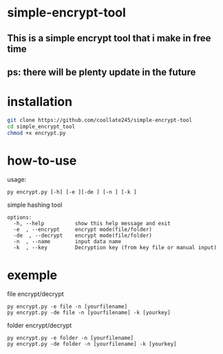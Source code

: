# simple-encrypt-tool
This is a simple encrypt tool that i make in free time
---
ps: there will be plenty update in the future
---
# installation
```bash
git clone https://github.com/coollate245/simple-encrypt-tool
cd simple_encrypt_tool
chmod +x encrypt.py
```
# how-to-use
usage:
```
py encrypt.py [-h] [-e ][-de ] [-n ] [-k ]
```
simple hashing tool
```
options:
  -h, --help          show this help message and exit
  -e  , --encrypt     encrypt mode(file/folder)
  -de  , --decrypt    encrypt mode(file/folder)
  -n  , --name        input data name
  -k  , --key         Decryption key (from key file or manual input)
```
# exemple
file encrypt/decrypt
```
py encrypt.py -e file -n [yourfilename]
py encrypt.py -de file -n [yourfilename] -k [yourkey]
```

folder encrypt/decrypt
```
py encrypt.py -e folder -n [yourfilename]
py encrypt.py -de folder -n [yourfilename] -k [yourkey]
```
